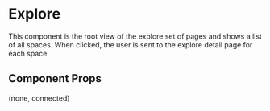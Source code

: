 # Explore

This component is the root view of the explore set of pages and shows a list of all spaces. When
clicked, the user is sent to the explore detail page for each space.

## Component Props
(none, connected)
